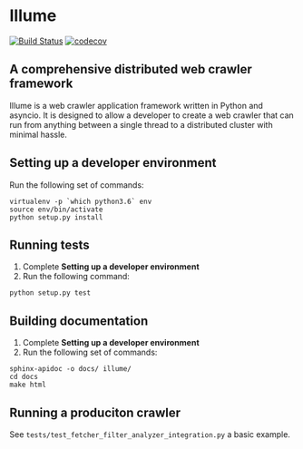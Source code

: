 Illume
======
[![Build Status](https://travis-ci.org/iakinsey/illume.svg?branch=master)](https://travis-ci.org/iakinsey/illume) [![codecov](https://codecov.io/gh/iakinsey/illume/branch/master/graph/badge.svg)](https://codecov.io/gh/iakinsey/illume)

A comprehensive distributed web crawler framework
-------------------------------------------------

Illume is a web crawler application framework written in Python and asyncio. It
is designed to allow a developer to create a web crawler that can run from
anything between a single thread to a distributed cluster with minimal hassle.

Setting up a developer environment
----------------------------------

Run the following set of commands:

```
virtualenv -p `which python3.6` env
source env/bin/activate
python setup.py install
```

Running tests
-------------

1. Complete **Setting up a developer environment**
2. Run the following command:

```
python setup.py test
```

Building documentation
----------------------

1. Complete **Setting up a developer environment**
2. Run the following set of commands:

```
sphinx-apidoc -o docs/ illume/
cd docs
make html
```

Running a produciton crawler
----------------------------

See `tests/test_fetcher_filter_analyzer_integration.py` a basic example.

